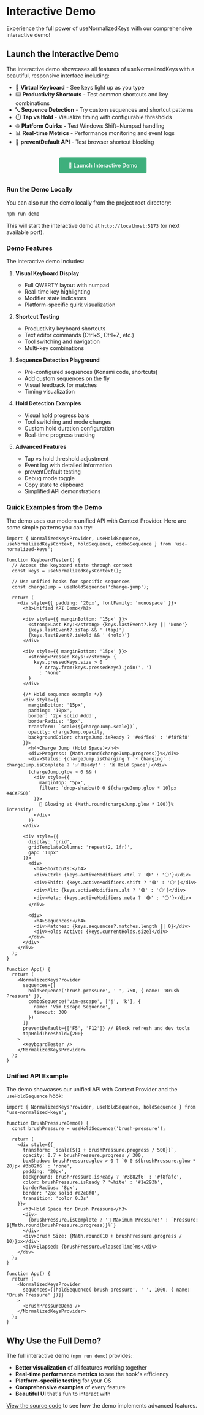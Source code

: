 # Interactive Demo

Experience the full power of useNormalizedKeys with our comprehensive interactive demo!

## Launch the Interactive Demo

The interactive demo showcases all features of useNormalizedKeys with a beautiful, responsive interface including:

- 🎹 **Virtual Keyboard** - See keys light up as you type
- ⌨️ **Productivity Shortcuts** - Test common shortcuts and key combinations
- 🔤 **Sequence Detection** - Try custom sequences and shortcut patterns
- ⏱️ **Tap vs Hold** - Visualize timing with configurable thresholds
- 🌐 **Platform Quirks** - Test Windows Shift+Numpad handling
- 📊 **Real-time Metrics** - Performance monitoring and event logs
- 🎯 **preventDefault API** - Test browser shortcut blocking

<div style="text-align: center; margin: 2rem 0;">
  <a href="https://davgarcia.github.io/use-normalized-keys/demo/" 
     style="display: inline-block; padding: 12px 24px; background-color: #3eaf7c; color: white; text-decoration: none; border-radius: 4px; font-weight: 500;">
    🚀 Launch Interactive Demo
  </a>
</div>

### Run the Demo Locally

You can also run the demo locally from the project root directory:

```bash
npm run demo
```

This will start the interactive demo at `http://localhost:5173` (or next available port).

### Demo Features

The interactive demo includes:

1. **Visual Keyboard Display**
   - Full QWERTY layout with numpad
   - Real-time key highlighting
   - Modifier state indicators
   - Platform-specific quirk visualization

2. **Shortcut Testing**
   - Productivity keyboard shortcuts
   - Text editor commands (Ctrl+S, Ctrl+Z, etc.)
   - Tool switching and navigation
   - Multi-key combinations

3. **Sequence Detection Playground**
   - Pre-configured sequences (Konami code, shortcuts)
   - Add custom sequences on the fly
   - Visual feedback for matches
   - Timing visualization

4. **Hold Detection Examples**
   - Visual hold progress bars
   - Tool switching and mode changes
   - Custom hold duration configuration
   - Real-time progress tracking

5. **Advanced Features**
   - Tap vs hold threshold adjustment
   - Event log with detailed information
   - preventDefault testing
   - Debug mode toggle
   - Copy state to clipboard
   - Simplified API demonstrations

### Quick Examples from the Demo

The demo uses our modern unified API with Context Provider. Here are some simple patterns you can try:

```tsx
import { NormalizedKeysProvider, useHoldSequence, useNormalizedKeysContext, holdSequence, comboSequence } from 'use-normalized-keys';

function KeyboardTester() {
  // Access the keyboard state through context
  const keys = useNormalizedKeysContext();
  
  // Use unified hooks for specific sequences
  const chargeJump = useHoldSequence('charge-jump');
  
  return (
    <div style={{ padding: '20px', fontFamily: 'monospace' }}>
      <h3>Unified API Demo</h3>
      
      <div style={{ marginBottom: '15px' }}>
        <strong>Last Key:</strong> {keys.lastEvent?.key || 'None'}
        {keys.lastEvent?.isTap && ' (tap)'}
        {keys.lastEvent?.isHold && ' (hold)'}
      </div>
      
      <div style={{ marginBottom: '15px' }}>
        <strong>Pressed Keys:</strong> {
          keys.pressedKeys.size > 0 
            ? Array.from(keys.pressedKeys).join(', ')
            : 'None'
        }
      </div>
      
      {/* Hold sequence example */}
      <div style={{ 
        marginBottom: '15px',
        padding: '10px',
        border: '2px solid #ddd',
        borderRadius: '5px',
        transform: `scale(${chargeJump.scale})`,
        opacity: chargeJump.opacity,
        backgroundColor: chargeJump.isReady ? '#e8f5e8' : '#f8f8f8'
      }}>
        <h4>Charge Jump (Hold Space)</h4>
        <div>Progress: {Math.round(chargeJump.progress)}%</div>
        <div>Status: {chargeJump.isCharging ? '⚡ Charging' : chargeJump.isComplete ? '✅ Ready!' : '⏳ Hold Space'}</div>
        {chargeJump.glow > 0 && (
          <div style={{ 
            marginTop: '5px',
            filter: `drop-shadow(0 0 ${chargeJump.glow * 10}px #4CAF50)`
          }}>
            🌟 Glowing at {Math.round(chargeJump.glow * 100)}% intensity!
          </div>
        )}
      </div>
      
      <div style={{ 
        display: 'grid', 
        gridTemplateColumns: 'repeat(2, 1fr)', 
        gap: '10px' 
      }}>
        <div>
          <h4>Shortcuts:</h4>
          <div>Ctrl: {keys.activeModifiers.ctrl ? '🟢' : '⚪'}</div>
          <div>Shift: {keys.activeModifiers.shift ? '🟢' : '⚪'}</div>
          <div>Alt: {keys.activeModifiers.alt ? '🟢' : '⚪'}</div>
          <div>Meta: {keys.activeModifiers.meta ? '🟢' : '⚪'}</div>
        </div>
        
        <div>
          <h4>Sequences:</h4>
          <div>Matches: {keys.sequences?.matches.length || 0}</div>
          <div>Holds Active: {keys.currentHolds.size}</div>
        </div>
      </div>
    </div>
  );
}

function App() {
  return (
    <NormalizedKeysProvider 
      sequences={[
        holdSequence('brush-pressure', ' ', 750, { name: 'Brush Pressure' }),
        comboSequence('vim-escape', ['j', 'k'], {
          name: 'Vim Escape Sequence',
          timeout: 300
        })
      ]}
      preventDefault={['F5', 'F12']} // Block refresh and dev tools
      tapHoldThreshold={200}
    >
      <KeyboardTester />
    </NormalizedKeysProvider>
  );
}
```

### Unified API Example

The demo showcases our unified API with Context Provider and the `useHoldSequence` hook:

```tsx
import { NormalizedKeysProvider, useHoldSequence, holdSequence } from 'use-normalized-keys';

function BrushPressureDemo() {
  const brushPressure = useHoldSequence('brush-pressure');
  
  return (
    <div style={{
      transform: `scale(${1 + brushPressure.progress / 500})`,
      opacity: 0.7 + brushPressure.progress / 300,
      boxShadow: brushPressure.glow > 0 ? `0 0 ${brushPressure.glow * 20}px #3b82f6` : 'none',
      padding: '20px',
      background: brushPressure.isReady ? '#3b82f6' : '#f8fafc',
      color: brushPressure.isReady ? 'white' : '#1e293b',
      borderRadius: '8px',
      border: '2px solid #e2e8f0',
      transition: 'color 0.3s'
    }}>
      <h3>Hold Space for Brush Pressure</h3>
      <div>
        {brushPressure.isComplete ? '🎨 Maximum Pressure!' : `Pressure: ${Math.round(brushPressure.progress)}%`}
      </div>
      <div>Brush Size: {Math.round(10 + brushPressure.progress / 10)}px</div>
      <div>Elapsed: {brushPressure.elapsedTime}ms</div>
    </div>
  );
}

function App() {
  return (
    <NormalizedKeysProvider 
      sequences={[holdSequence('brush-pressure', ' ', 1000, { name: 'Brush Pressure' })]}
    >
      <BrushPressureDemo />
    </NormalizedKeysProvider>
  );
}
```

## Why Use the Full Demo?

The full interactive demo (`npm run demo`) provides:

- **Better visualization** of all features working together
- **Real-time performance metrics** to see the hook's efficiency
- **Platform-specific testing** for your OS
- **Comprehensive examples** of every feature
- **Beautiful UI** that's fun to interact with

[View the source code](https://github.com/DavGarcia/use-normalized-keys/tree/main/packages/use-normalized-keys/demo) to see how the demo implements advanced features.
